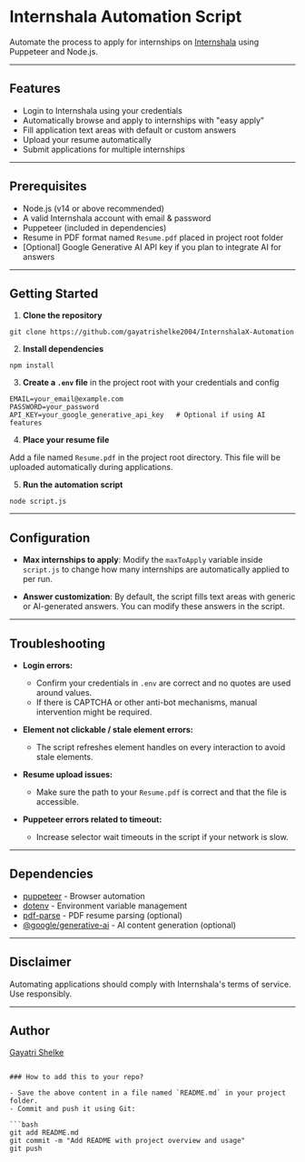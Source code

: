 # Internshala Automation Script

Automate the process to apply for internships on [Internshala](https://internshala.com) using Puppeteer and Node.js.

---

## Features

- Login to Internshala using your credentials
- Automatically browse and apply to internships with "easy apply"
- Fill application text areas with default or custom answers
- Upload your resume automatically
- Submit applications for multiple internships

---

## Prerequisites

- Node.js (v14 or above recommended)
- A valid Internshala account with email & password
- Puppeteer (included in dependencies)
- Resume in PDF format named `Resume.pdf` placed in project root folder
- [Optional] Google Generative AI API key if you plan to integrate AI for answers

---

## Getting Started

1. **Clone the repository**

```
git clone https://github.com/gayatrishelke2004/InternshalaX-Automation
```

2. **Install dependencies**

```
npm install
```

3. **Create a `.env` file** in the project root with your credentials and config

```
EMAIL=your_email@example.com
PASSWORD=your_password
API_KEY=your_google_generative_api_key   # Optional if using AI features
```

4. **Place your resume file**

Add a file named `Resume.pdf` in the project root directory. This file will be uploaded automatically during applications.

5. **Run the automation script**

```
node script.js
```

---

## Configuration

- **Max internships to apply**: Modify the `maxToApply` variable inside `script.js` to change how many internships are automatically applied to per run.

- **Answer customization**: By default, the script fills text areas with generic or AI-generated answers. You can modify these answers in the script.

---

## Troubleshooting

- **Login errors:**  
  - Confirm your credentials in `.env` are correct and no quotes are used around values.  
  - If there is CAPTCHA or other anti-bot mechanisms, manual intervention might be required.

- **Element not clickable / stale element errors:**  
  - The script refreshes element handles on every interaction to avoid stale elements.

- **Resume upload issues:**  
  - Make sure the path to your `Resume.pdf` is correct and that the file is accessible.

- **Puppeteer errors related to timeout:**  
  - Increase selector wait timeouts in the script if your network is slow.

---

## Dependencies

- [puppeteer](https://www.npmjs.com/package/puppeteer) - Browser automation  
- [dotenv](https://www.npmjs.com/package/dotenv) - Environment variable management  
- [pdf-parse](https://www.npmjs.com/package/pdf-parse) - PDF resume parsing (optional)  
- [@google/generative-ai](https://www.npmjs.com/package/@google/generative-ai) - AI content generation (optional)

---


## Disclaimer

Automating applications should comply with Internshala's terms of service. Use responsibly.

---

## Author

[Gayatri Shelke](https://github.com/gayatrishelke2004)

```

### How to add this to your repo?

- Save the above content in a file named `README.md` in your project folder.
- Commit and push it using Git:

```bash
git add README.md
git commit -m "Add README with project overview and usage"
git push
```
